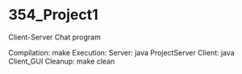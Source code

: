 # 354_Project1
Client-Server Chat program

Compilation: make
Execution: Server: java ProjectServer
	   Client: java Client_GUI <hostname>
Cleanup: make clean

